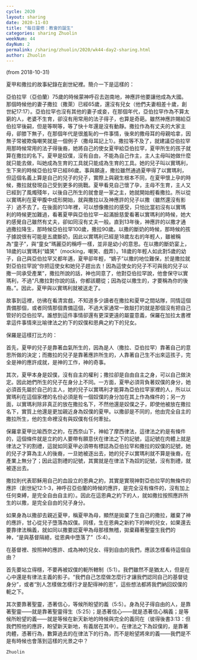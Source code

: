 ```yaml
---
cycle: 2020
layout: sharing
date: 2020-11-03
title: "每日靈修：教會的誕生"
categories: sharing Zhuolin
weekNum: 44
dayNum: 2
permalink: /sharing/zhuolin/2020/wk44-day2-sharing.html
author: Zhuolin
---
```

(from 2018-10-31)

夏甲和撒拉的故事紀錄在創世紀裡。簡介一下是這樣的：

亞伯拉罕（亞伯蘭）75歲的時候蒙神呼召去迦南地，神應許他要讓他成為大國。那個時候他的妻子撒拉（撒萊）已經65歲，還沒有兒女（他們夫妻相差十歲，創世紀17:17）。亞伯拉罕也沒有其他的妻子或妾，在那個年代，亞伯拉罕作為不算太窮的人，老婆不生育，卻沒有用常用的法子得子，也算是奇葩。雖然神應許賜給亞伯拉罕後嗣，但是等啊等，等了快十年還是沒有動靜。撒拉作為有丈夫的大家主母，卻膝下無子，在那個年代是很羞恥的一件事情，後來的撒母耳的母親哈拿，因無子常被欺侮嘲笑就是一個例子（撒母耳記上1）。撒拉等不及了，就建議亞伯拉罕用那時候常用的法子得後裔，她將自己的使女夏甲給亞伯拉罕，夏甲所生的孩子就算在撒拉的名下。夏甲是奴僕，沒有自由，不能為自己作主，主人主母叫她做什麼就只能去做，叫她成為生育的工具就只能成為生育的工具。她的兒子叫以實瑪利，生下來的時候亞伯拉罕已經86歲。事與願違，撒拉雖然通過夏甲得了以實瑪利，但這個名義上算是自己的兒子的兒子，實際上與親生根本不同，在夏甲懷上孕的時候，撒拉就發現自己受到更多的挑戰。夏甲看見自己懷了孕，主母不生育，主人又已經到了風燭殘年，以後自己所生的就會是一家之主，她就開始輕看撒拉。所以從以實瑪利在夏甲腹中成形開始，就與撒拉以及神應許的兒子以撒（雖然還沒有影子）過不去了。在後面的13年裡，可以想像撒拉的感受，只怕比當初沒有以實瑪利的時候更加難過，看著夏甲與亞伯拉罕一起滿臉慈愛看著以實瑪利的時候，她大約感覺自己雖然有丈夫，卻如同沒有丈夫一般。直到13年後，神應許的以撒才通過撒拉降生，那時候亞伯拉罕100歲，撒拉90歲。以撒的斷奶的時候，那時候的孩子據說很有可能是五歲斷奶，因此以實瑪利已經是18歲左右的年輕人，雖被稱為“童子”，與“童女”瑪麗亞的稱呼一樣，並非是幼小的意思。在以撒的斷奶宴上，18歲的以實瑪利“嬉笑”（mocking，嘲笑、戲弄）。18歲的年輕人如此對5歲的幼子，自己與亞伯拉罕又都年邁，夏甲卻年輕，“嫡子”以撒的地位難保，於是撒拉就對亞伯拉罕說“你把這使女和她兒子趕出去！因為這使女的兒子不可與我的兒子以撒一同承受產業”，撒拉所說的話，神也同意了，他對亞伯拉罕說，他會保守以實瑪利，不過“凡撒拉對你說的話，你都該聽從；因為從以撒生的，才要稱為你的後裔。”。因此，夏甲與以實瑪利就被送走了。

故事到這裡，彷彿在看清宮戲，不知道多少讀者在撒拉和夏甲之間站隊，同情這個責備那個，或者同情那個責備這個，不過大家通常一致敲打的就是那個沒有把自己管好的亞伯拉罕。誰想到這件事情卻還有更深更遠的屬靈意義，保羅在加拉太書裡拿這件事情來比喻律法之約下的奴僕和恩典之約下的兒女。

保羅是這樣打比方的：

首先，夏甲的兒子是靠著血氣所生的，因為是人（撒拉、亞伯拉罕）靠著自己的意思所做的決定；而撒拉的兒子是靠著應許所生的，人靠著自己生不出來這孩子，完全是神的應許成就，是神的工作，神的奇事。

其次，夏甲本身是奴僕，沒有自主的權利；撒拉卻是自由自主之身，可以自己做決定。因此她們所生的兒子在身分上不同。一方面，夏甲必須背負著奴僕的身分，她必須首先屬於自己的主人，她的兒子以實瑪利才能算為亞伯拉罕家裡的人，所以以實瑪利在這個家裡的名份必須是有一個奴僕的身分加在其上作為條件的；另一方面，以實瑪利除非真正的放在撒拉名下，不然他還是奴僕之子，即使他被放在撒拉名下，實質上他還是更加親近身為奴僕的夏甲。以撒卻是不同的，他由完全自主的撒拉所生，他的生命裡沒有與奴僕有任何牽扯。

保羅拿夏甲比喻西奈之約，在西奈山下，神給了摩西律法，這律法之約是有條件的，這個條件就是立約的人要帶有願意伏在律法之下的記號，這記號在肉體上就是律法之下的割禮，這就如同夏甲必須帶有標誌為亞伯拉罕和撒拉的奴僕的記號，她的兒子才算為主人的後裔，一旦她被逐出去，她的兒子以實瑪利就不算是後裔，在產業上無分了；因此這割禮的記號，其實就是在律法下為奴的記號，沒有割禮，就被逐出去。

撒拉則代表耶穌用自己的血設立的恩典之約，其實是實現神對亞伯拉罕的無條件的應許（創世紀12:1-3，神呼召亞伯蘭的時候的應許，是完全沒有條件的，沒有加上任何束縛，是完全自由自主的）。因此在這恩典之約下的人，就如撒拉按照應許所生的以撒，是完全自由的兒子身分。

如果身為以撒卻去親近夏甲，稱夏甲為母，顯然是拋棄了生自己的撒拉，離棄了神的應許，甘心從兒子墮落為奴僕。同樣，生在恩典之新約下的神的兒女，如果還去要靠律法稱義，就如同以撒要認夏甲為母那樣無稽，拋棄藉著聖靈生我們的神，“是與基督隔絕，從恩典中墮落了”（5:4）。

在基督裡、按照神的應許、成為神的兒女、得到自由的我們，應該怎樣看待這個自由？

首先要站立得穩，不要再被奴僕的軛所轄制（5:1）。我們雖然不是猶太人，但是在心中還是有律法主義的影子。“我們自己怎麼做怎麼行才讓我們認同自己的基督徒身分”，或者“別人怎樣做怎樣行才是配得神的恩”，這些想法都將我們納回奴僕的軛之下。

其次要靠著聖靈，憑著信心，等候所盼望的義（5:5）。身為兒子得自由的人，是靠著聖靈——就是靠著聖靈得生（5:25）；是憑著信心——就是憑著信心稱義；是等候所盼望的義——就是等候在新天新地的時候與完全的義同在（彼得後書3:13：但我們照他的應許，盼望新天新地，有義居在其中）。在律法之下為奴僕的，是靠著肉體，憑著行為，數算過去的在律法下的行為，而不是盼望將來的義——我們是不是有時候也會落到這樣的光景之中？

`Zhuolin`

